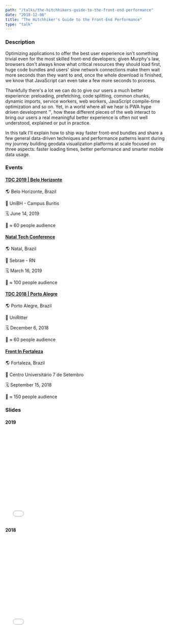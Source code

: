 ```yaml
---
path: "/talks/the-hitchhikers-guide-to-the-front-end-performance"
date: "2018-12-06"
title: "The Hitchhiker's Guide to the Front-End Performance"
type: "talk"
---
```


### Description

Optimizing applications to offer the best user experience isn't something trivial even for the most skilled front-end developers; given Murphy's law, browsers don't always know what critical resources they should load first, huge code bundles and users' slow network connections make them wait more seconds than they want to and, once the whole download is finished, we know that JavaScript can even take a few more seconds to process.

Thankfully there's a lot we can do to give our users a much better experience: preloading, prefetching, code splitting, common chunks, dynamic imports, service workers, web workers, JavaScript compile-time optimization and so on. Yet, in a world where all we hear is PWA hype driven development ™, how these different pieces of the web interact to bring our users a real meaningful better experience is often not well understood, explained or put in practice.

In this talk I'll explain how to ship way faster front-end bundles and share a few general data-driven techniques and performance patterns learnt during my journey building geodata visualization platforms at scale focused on three aspects: faster loading times, better performance and smarter mobile data usage.

### Events

#### [TDC 2019 | Belo Horizonte](http://www.thedevelopersconference.com.br/tdc/2019/belohorizonte/trilha-javascript)

🌎 Belo Horizonte, Brazil

📍 UniBH - Campus Buritis

🗓️ June 14, 2019

👥 ≈ 60 people audience

#### [Natal Tech Conference](https://www.meetup.com/pt-BR/GDG-Natal/events/258558498/)

🌎 Natal, Brazil

📍 Sebrae - RN

🗓️ March 16, 2019

👥 ≈ 100 people audience

#### [TDC 2018 | Porto Alegre](http://www.thedevelopersconference.com.br/tdc/2018/portoalegre/trilha-web-frontend)

🌎 Porto Alegre, Brazil

📍 UniRitter

🗓️ December 6, 2018

👥 ≈ 60 people audience

#### [Front In Fortaleza](http://frontinfortaleza.com.br)

🌎 Fortaleza, Brazil

📍 Centro Universitário 7 de Setembro

🗓️ September 15, 2018

👥 ≈ 150 people audience

### Slides

#### 2019

<div style="left: 0; width: 100%; height: 0; position: relative; padding-bottom: 56.1987%;"><iframe src="//speakerdeck.com/player/9cae5387394947a2873b568583b6f3e7" style="border: 0; top: 0; left: 0; width: 100%; height: 100%; position: absolute;" allowfullscreen scrolling="no" allow="autoplay; encrypted-media"></iframe></div>

#### 2018

<div style="left: 0; width: 100%; height: 0; position: relative; padding-bottom: 56.1987%;"><iframe src="//speakerdeck.com/player/6d3bd64849754dcc915b5af58edbcc11" style="border: 0; top: 0; left: 0; width: 100%; height: 100%; position: absolute;" allowfullscreen scrolling="no" allow="autoplay; encrypted-media"></iframe></div>
